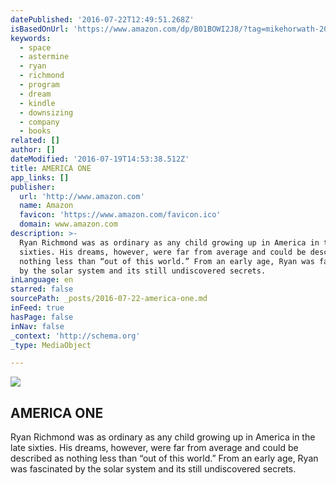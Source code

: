 ```yaml
---
datePublished: '2016-07-22T12:49:51.268Z'
isBasedOnUrl: 'https://www.amazon.com/dp/B01BOWI2J8/?tag=mikehorwath-20'
keywords:
  - space
  - astermine
  - ryan
  - richmond
  - program
  - dream
  - kindle
  - downsizing
  - company
  - books
related: []
author: []
dateModified: '2016-07-19T14:53:38.512Z'
title: AMERICA ONE
app_links: []
publisher:
  url: 'http://www.amazon.com'
  name: Amazon
  favicon: 'https://www.amazon.com/favicon.ico'
  domain: www.amazon.com
description: >-
  Ryan Richmond was as ordinary as any child growing up in America in the late
  sixties. His dreams, however, were far from average and could be described as
  nothing less than “out of this world.” From an early age, Ryan was fascinated
  by the solar system and its still undiscovered secrets.
inLanguage: en
starred: false
sourcePath: _posts/2016-07-22-america-one.md
inFeed: true
hasPage: false
inNav: false
_context: 'http://schema.org'
_type: MediaObject

---
```

<article style=""><img src="https://imgflo.herokuapp.com/graph/vahj1ThiexotieMo/ec0f0ec04dd71281fe4f0cb68fe46a2c/croprotate.png?cropheight=2561&amp;cropwidth=3149&amp;degrees=0&amp;input=http%3A%2F%2Fecx.images-amazon.com%2Fimages%2FI%2FC1iU2edUroS.png&amp;x=0&amp;y=0" /><h1>AMERICA ONE</h1><p>Ryan Richmond was as ordinary as any child growing up in America in the late sixties. His dreams, however, were far from average and could be described as nothing less than “out of this world.” From an early age, Ryan was fascinated by the solar system and its still undiscovered secrets.</p></article>
